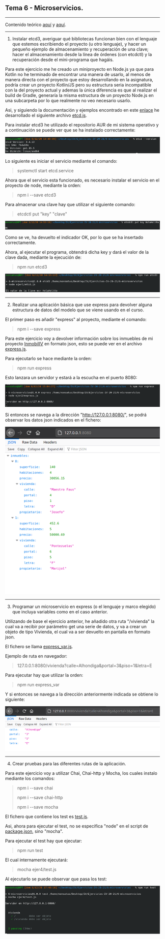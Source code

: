## Tema 6 - Microservicios.

---

Contenido teórico [aquí](https://jj.github.io/IV/documentos/temas/Microservicios) y [aquí](https://github.com/JJ/IV/blob/master/documentos/temas/Microservicios.md).

---
1. Instalar etcd3, averiguar qué bibliotecas funcionan bien con el lenguaje que estemos escribiendo el proyecto (u otro lenguaje), y hacer un pequeño ejemplo de almacenamiento y recuperación de una clave; hacer el almacenamiento desde la línea de órdenes (con etcdctl) y la recuperación desde el mini-programa que hagáis.

Para este ejercicio me he creado un miniproyecto en Node.js ya que para Kotlin no he terminado de encontrar una manera de usarlo, al menos de manera directa con el proyecto que estoy desarrollando en la asignatura, podría crear un proyecto Kotlin/JS pero su estructura seria incompatible con la del proyecto actual y ademas la única diferencia es que al realizar el build de Gradle, generaría la misma estructura de un proyecto Node.js en una subcarpeta por lo que realmente no veo necesario usarlo.

Asi, y siguiendo la documentación y ejemplos encontrado en este [enlace](https://microsoft.github.io/etcd3/classes/etcd3.html) he desarrollado el siguiente archivo [etcd.js](../6-microservicios/ejer1/etcd.js).

Para instalar etcd3 he utilizado el repositorio AUR de mi sistema operativo y a continuación se puede ver que se ha instalado correctamente:

![etcd version](img/Tema6/etcd_version.png)

Lo siguiente es iniciar el servicio mediante el comando:

> systemctl start etcd.service

Ahora que el servicio esta funcionado, es necesario instalar el servicio en el proyecto de node, mediante la orden:

> npm i --save etcd3

Para almacenar una clave hay que utilizar el siguiente comando:

> etcdctl put "key" "clave"

![etcd put](img/Tema6/etcd_put.png)

Como se ve, ha devuelto el indicador OK, por lo que se ha insertado correctamente.

Ahora, al ejecutar el programa, obtendrá dicha key y dará el valor de la clave dada, mediante la ejecución de:

> npm run etcd3

![etcd get](img/Tema6/etcd_get.png)


---
2. Realizar una aplicación básica que use express para devolver alguna estructura de datos del modelo que se viene usando en el curso.

El primer paso es añadir "express" al proyecto, mediante el comando:

> npm i --save express

Para este ejercicio voy a devolver información sobre los inmuebles de mi proyecto [InmobilIV](https://github.com/rauldpm/InmobilIV) en formato json, esto se puede ver en el archivo [express.js](../6-microservicios/ejer2/express.js).

Para ejecutarlo se hace mediante la orden:

> npm run express

Esto lanzara un servidor y estará a la escucha en el puerto 8080:

![express run](img/Tema6/express_run.png)

Si entonces se navega a la dirección "http://127.0.0.1:8080/", se podrá observar los datos json indicados en el fichero:

![express json](img/Tema6/express_json.png)


---
3. Programar un microservicio en express (o el lenguaje y marco elegido) que incluya variables como en el caso anterior.

Utilizando de base el ejercicio anterior, he añadido otra ruta "/vivienda" la cual va a recibir por parámetro get una serie de datos, y va a crear un objeto de tipo Vivienda, el cual va a ser devuelto en pantalla en formato json.

El fichero se llama [express_var.js](../6-microservicios/ejer3/express_var.js).

Ejemplo de ruta en navegador: 

> 127.0.0.1:8080/vivienda?calle=Alhondiga&portal=3&piso=1&letra=E

Para ejecutar hay que utilizar la orden:

> npm run express_var

Y si entonces se navega a la dirección anteriormente indicada se obtiene lo siguiente:

![express var](img/tema6/../Tema6/express_var.png)

----
4. Crear pruebas para las diferentes rutas de la aplicación.

Para este ejercicio voy a utilizar Chai, Chai-http y Mocha, los cuales instalo mediante los comandos:

> npm i --save chai
>
> npm i --save chai-http
> 
> npm i --save mocha

El fichero que contiene los test es [test.js](../6-microservicios/ejer4/test.js).

Asi, ahora para ejecutar el test, no se especifica "node" en el script de [package.json](../6-microservicios/package.json), sino "mocha".

Para ejecutar el test hay que ejecutar:

> npm run test

El cual internamente ejecutará:

> mocha ejer4/test.js

Al ejecutarlo se puede observar que pasa los test:

![test](img/Tema6/tesst.png)